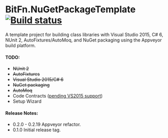 BitFn.NuGetPackageTemplate [![Build status](https://ci.appveyor.com/api/projects/status/pbuj59fnv3i1onqj/branch/master?svg=true)](https://ci.appveyor.com/project/dlras2/nugetpackagetemplate/branch/master)
======
A template project for building class libraries with Visual Studio 2015, C# 6, NUnit 2, AutoFixtures/AutoMoq, and NuGet packaging using the Appveyor build platform.

#### TODO:
- ~~NUnit 2~~
- ~~AutoFixtures~~
- ~~Visual Studio 2015/C# 6~~
- ~~NuGet packaging~~
- ~~AutoMoq~~
- Code Contracts ([pending VS2015 support](https://social.msdn.microsoft.com/Forums/en-US/03a762c2-18ba-4e0e-871c-4dfcfbc934c2/does-visual-studio-2015-preview-support-code-contracts?forum=codecontracts))
- Setup Wizard

#### Release Notes:
- 0.2.0 - 0.2.19 Appveyor refactor.
- 0.1.0 Initial release tag.